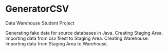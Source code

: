 # GeneratorCSV
Data Warehouse Student Project

Generating fake data for source databases in Java.
Creating Staging Area.
Importing data from csv filest to Staging Area.
Creating Warehouse.
Importing data from Staging Area to Warehouse.
